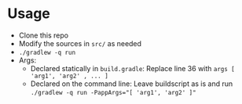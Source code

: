 Usage 
===

- Clone this repo
- Modify the sources in `src/` as needed
- `./gradlew -q run`
- Args:
  - Declared statically in `build.gradle`: Replace line 36 with `args [ 'arg1', 'arg2' , ... ]`
  - Declared on the command line: Leave buildscript as is and run `./gradlew -q run -PappArgs="[ 'arg1', 'arg2' ]"`
